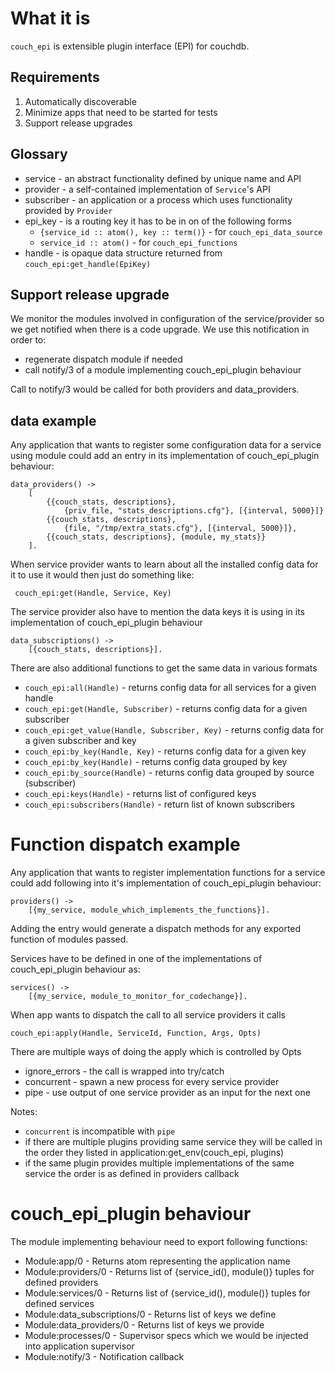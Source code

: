 # What it is

`couch_epi` is extensible plugin interface (EPI) for couchdb.

## Requirements

  1. Automatically discoverable
  2. Minimize apps that need to be started for tests
  3. Support release upgrades

## Glossary

  * service - an abstract functionality defined by unique name and API
  * provider - a self-contained implementation of `Service`'s API
  * subscriber - an application or a process which uses functionality provided by `Provider`
  * epi_key - is a routing key it has to be in on of the following forms
    - `{service_id :: atom(), key :: term()}` - for `couch_epi_data_source`
    - `service_id :: atom()` - for `couch_epi_functions`
  * handle - is opaque data structure returned from `couch_epi:get_handle(EpiKey)`

## Support release upgrade

We monitor the modules involved in configuration of the service/provider so we
get notified when there is a code upgrade. We use this notification in order to:

  - regenerate dispatch module if needed
  - call notify/3 of a module implementing couch_epi_plugin behaviour

Call to notify/3 would be called for both providers and data_providers.

## data example

Any application that wants to register some configuration data for a service using module
could add an entry in its implementation of couch_epi_plugin behaviour:

    data_providers() ->
        [
            {{couch_stats, descriptions},
                {priv_file, "stats_descriptions.cfg"}, [{interval, 5000}]}
            {{couch_stats, descriptions},
                {file, "/tmp/extra_stats.cfg"}, [{interval, 5000}]},
            {{couch_stats, descriptions}, {module, my_stats}}
        ].

When service provider wants to learn about all the installed config data for it to use
it would then just do something like:


     couch_epi:get(Handle, Service, Key)

The service provider also have to mention the data keys it is using in its
implementation of couch_epi_plugin behaviour

    data_subscriptions() ->
        [{couch_stats, descriptions}].

There are also additional functions to get the same data in various formats

- `couch_epi:all(Handle)` - returns config data for all services for a given handle
- `couch_epi:get(Handle, Subscriber)` - returns config data for a given subscriber
- `couch_epi:get_value(Handle, Subscriber, Key)` - returns config data for a given subscriber and key
- `couch_epi:by_key(Handle, Key)` - returns config data for a given key
- `couch_epi:by_key(Handle)` - returns config data grouped by key
- `couch_epi:by_source(Handle)` - returns config data grouped by source (subscriber)
- `couch_epi:keys(Handle)` - returns list of configured keys
- `couch_epi:subscribers(Handle)` - return list of known subscribers


# Function dispatch example

Any application that wants to register implementation functions for a service
could add following into it's implementation of couch_epi_plugin behaviour:

    providers() ->
        [{my_service, module_which_implements_the_functions}].

Adding the entry would generate a dispatch methods for any exported function
of modules passed.

Services have to be defined in one of the implementations of couch_epi_plugin
behaviour as:

    services() ->
        [{my_service, module_to_monitor_for_codechange}].

When app wants to dispatch the call to all service providers it calls

    couch_epi:apply(Handle, ServiceId, Function, Args, Opts)

There are multiple ways of doing the apply which is controlled by Opts

  - ignore_errors - the call is wrapped into try/catch
  - concurrent - spawn a new process for every service provider
  - pipe - use output of one service provider as an input for the next one

Notes:

  - `concurrent` is incompatible with `pipe`
  - if there are multiple plugins providing same service they will be called in the order
    they listed in application:get_env(couch_epi, plugins)
  - if the same plugin provides multiple implementations of the same service
    the order is as defined in providers callback

# couch_epi_plugin behaviour

The module implementing behaviour need to export following functions:

  - Module:app/0 - Returns atom representing the application name
  - Module:providers/0 - Returns list of {service_id(), module()} tuples
    for defined providers
  - Module:services/0 - Returns list of {service_id(), module()} tuples
    for defined services
  - Module:data_subscriptions/0 - Returns list of keys we define
  - Module:data_providers/0 - Returns list of keys we provide
  - Module:processes/0 - Supervisor specs which we would be injected into
    application supervisor
  - Module:notify/3 - Notification callback
